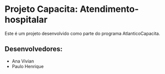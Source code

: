 # Projeto Capacita: Atendimento-hospitalar

Este é um projeto desenvolvido como parte do programa AtlanticoCapacita.

## Desenvolvedores:

* Ana Vivian
* Paulo Henrique